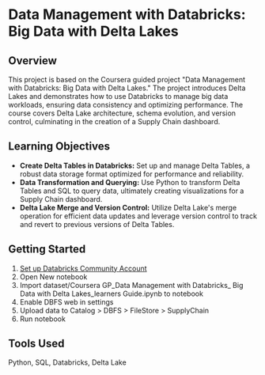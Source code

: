 # Data Management with Databricks: Big Data with Delta Lakes

## Overview
This project is based on the Coursera guided project "Data Management with Databricks: Big Data with Delta Lakes." The project introduces Delta Lakes and demonstrates how to use Databricks to manage big data workloads, ensuring data consistency and optimizing performance. The course covers Delta Lake architecture, schema evolution, and version control, culminating in the creation of a Supply Chain dashboard.

## Learning Objectives
* **Create Delta Tables in Databricks:** Set up and manage Delta Tables, a robust data storage format optimized for performance and reliability.
* **Data Transformation and Querying:** Use Python to transform Delta Tables and SQL to query data, ultimately creating visualizations for a Supply Chain dashboard.
* **Delta Lake Merge and Version Control:** Utilize Delta Lake's merge operation for efficient data updates and leverage version control to track and revert to previous versions of Delta Tables.

## Getting Started
1. [Set up Databricks Community Account](https://community.cloud.databricks.com/login.html?tuuid=747349d2-f837-4fb2-a8c2-5440d869f3bf)
2. Open New notebook
3. Import dataset/Coursera GP_Data Management with Databricks_ Big Data with Delta Lakes_learners Guide.ipynb to notebook
4. Enable DBFS web in settings
5. Upload data to Catalog > DBFS > FileStore > SupplyChain
6. Run notebook

## Tools Used
Python, SQL, Databricks, Delta Lake
